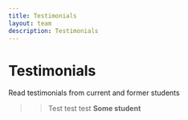 ```yaml
---
title: Testimonials
layout: team
description: Testimonials
---
```


# Testimonials

Read testimonials from current and former students


> > Test test test **Some student**